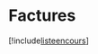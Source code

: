 # Factures

[!include[listeencours](factures.listeencours.autogen.md)]








































































































































